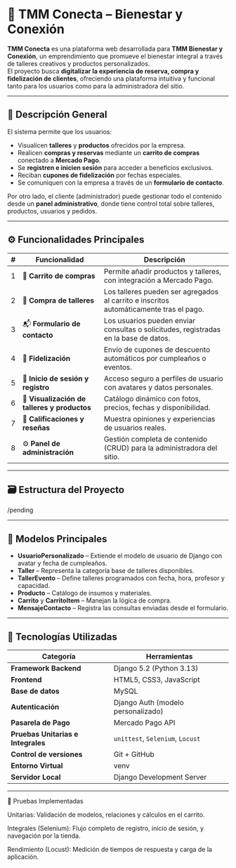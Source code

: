 # 🌸 TMM Conecta – Bienestar y Conexión

**TMM Conecta** es una plataforma web desarrollada para **TMM Bienestar y Conexión**, un emprendimiento que promueve el bienestar integral a través de talleres creativos y productos personalizados.  
El proyecto busca **digitalizar la experiencia de reserva, compra y fidelización de clientes**, ofreciendo una plataforma intuitiva y funcional tanto para los usuarios como para la administradora del sitio.

---

## 🧩 Descripción General

El sistema permite que los usuarios:
- Visualicen **talleres** y **productos** ofrecidos por la empresa.  
- Realicen **compras y reservas** mediante un **carrito de compras** conectado a **Mercado Pago**.  
- Se **registren e inicien sesión** para acceder a beneficios exclusivos.  
- Reciban **cupones de fidelización** por fechas especiales.  
- Se comuniquen con la empresa a través de un **formulario de contacto**.

Por otro lado, el cliente (administrador) puede gestionar todo el contenido desde un **panel administrativo**, donde tiene control total sobre talleres, productos, usuarios y pedidos.

---

## ⚙️ Funcionalidades Principales

| # | Funcionalidad | Descripción |
|---|----------------|-------------|
| 1 | 🛒 **Carrito de compras** | Permite añadir productos y talleres, con integración a Mercado Pago. |
| 2 | 🎨 **Compra de talleres** | Los talleres pueden ser agregados al carrito e inscritos automáticamente tras el pago. |
| 3 | 📬 **Formulario de contacto** | Los usuarios pueden enviar consultas o solicitudes, registradas en la base de datos. |
| 4 | 🎁 **Fidelización** | Envío de cupones de descuento automáticos por cumpleaños o eventos. |
| 5 | 🔐 **Inicio de sesión y registro** | Acceso seguro a perfiles de usuario con avatares y datos personales. |
| 6 | 🧾 **Visualización de talleres y productos** | Catálogo dinámico con fotos, precios, fechas y disponibilidad. |
| 7 | 🌟 **Calificaciones y reseñas** | Muestra opiniones y experiencias de usuarios reales. |
| 8 | ⚙️ **Panel de administración** | Gestión completa de contenido (CRUD) para la administradora del sitio. |

---

## 🗃️ Estructura del Proyecto

/pending


---

## 🧠 Modelos Principales

- **UsuarioPersonalizado** – Extiende el modelo de usuario de Django con avatar y fecha de cumpleaños.  
- **Taller** – Representa la categoría base de talleres disponibles.  
- **TallerEvento** – Define talleres programados con fecha, hora, profesor y capacidad.  
- **Producto** – Catálogo de insumos y materiales.  
- **Carrito** y **CarritoItem** – Manejan la lógica de compra.  
- **MensajeContacto** – Registra las consultas enviadas desde el formulario.

---

## 🧰 Tecnologías Utilizadas

| Categoría | Herramientas |
|------------|--------------|
| **Framework Backend** | Django 5.2 (Python 3.13) |
| **Frontend** | HTML5, CSS3, JavaScript |
| **Base de datos** | MySQL |
| **Autenticación** | Django Auth (modelo personalizado) |
| **Pasarela de Pago** | Mercado Pago API |
| **Pruebas Unitarias e Integrales** | `unittest`, `Selenium`, `Locust` |
| **Control de versiones** | Git + GitHub |
| **Entorno Virtual** | venv |
| **Servidor Local** | Django Development Server |

---

🧪 Pruebas Implementadas

Unitarias: Validación de modelos, relaciones y cálculos en el carrito.

Integrales (Selenium): Flujo completo de registro, inicio de sesión, y navegación por la tienda.

Rendimiento (Locust): Medición de tiempos de respuesta y carga de la aplicación.
